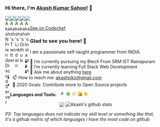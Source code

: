 ### Hi there, I'm [Akash Kumar Sahoo!](https://akashfit2max.github.io/personal-cv/) 👋
<a href="https://discord.com/channels/@me">
  <img align="left" alt="Akash N Friends Discord Server" width="16px" src="https://cdn.jsdelivr.net/npm/simple-icons@v3/icons/discord.svg" />
</a>
<a href="https://twitter.com/AkashKu73624735">
  <img align="left" alt="Akash's Twitter" width="16px" src="https://cdn.jsdelivr.net/npm/simple-icons@v3/icons/twitter.svg" />
</a>
<a href="https://www.linkedin.com/in/akash-kumar-sahoo-8b5348188/">
  <img align="left" alt="Akash's Linkdein" width="16px" src="https://cdn.jsdelivr.net/npm/simple-icons@v3/icons/linkedin.svg" />
</a>
<a href="https://github.com/akashfit2max">
  <img align="left" alt="Akash's Github" width="16px" src="https://cdn.jsdelivr.net/npm/simple-icons@v3/icons/github.svg" />
</a>
<a href="https://www.instagram.com/akash_k.u.m.a.r/">
  <img align="left" alt="Akash's Instagram" width="16px" src="https://cdn.jsdelivr.net/npm/simple-icons@v3/icons/instagram.svg" />
</a>
<br />

[See on Codechef](https://www.codechef.com/users/akash_kumar123)

### Glad to see you here! 🤩 &nbsp;

I am a passionate self-taught programmer from INDIA.
- 🔭 I’m currently pursuing my Btech From SRM IST Ramapuram
- 🌱 I’m currently learning Full Stack Web Development
- 💬 Ask me about anything [here](https://discord.com/channels/@me)
- 📫 How to reach me: akashnikz@gmail.com <br>
- 🥅 2020 Goals: Contribute more to Open Source projects

**Languages and Tools:** &nbsp;
<code><img height="15" src="https://raw.githubusercontent.com/github/explore/80688e429a7d4ef2fca1e82350fe8e3517d3494d/topics/python/python.png"></code>
<code><img height="15" src="https://raw.githubusercontent.com/github/explore/80688e429a7d4ef2fca1e82350fe8e3517d3494d/topics/android/android.png"></code>
<code><img height="15" src="https://raw.githubusercontent.com/github/explore/56a826d05cf762b2b50ecbe7d492a839b04f3fbf/topics/laravel/laravel.png"></code>
<code><img height="15" src="https://raw.githubusercontent.com/github/explore/80688e429a7d4ef2fca1e82350fe8e3517d3494d/topics/javascript/javascript.png"></code>
<code><img height="15" src="https://raw.githubusercontent.com/github/explore/80688e429a7d4ef2fca1e82350fe8e3517d3494d/topics/firebase/firebase.png"></code>

<p align="center">
  <img align="center" src="https://github-readme-stats.vercel.app/api/top-langs/?username=akashfit2max&theme=radical&hide_langs_below=1&layout=compact" />
  <img align="center" src="https://github-readme-stats.vercel.app/api?username=akashfit2max's&show_icons=true&theme=radical&line_height=21" alt="Akash's github stats"/>
</p>

*PS: Top languages does not indicate my skill level or something like that, it's a github metric of which languages i have the most code on github*

<br />
